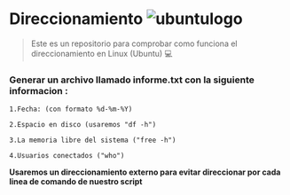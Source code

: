 # Direccionamiento ![ubuntulogo](https://upload.wikimedia.org/wikipedia/commons/b/b5/Former_Ubuntu_logo.svg)


>Este es un repositorio para comprobar como funciona el direccionamiento en Linux (Ubuntu) :computer:



### Generar un archivo llamado informe.txt con la siguiente informacion :
  
    1.Fecha: (con formato %d-%m-%Y)
  
    2.Espacio en disco (usaremos "df -h")
  
    3.La memoria libre del sistema ("free -h")
  
    4.Usuarios conectados ("who")

**Usaremos un direccionamiento externo para evitar direccionar por cada linea de comando de nuestro script**


``` 

```

